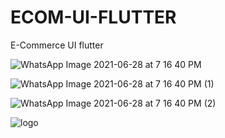 # ECOM-UI-FLUTTER
E-Commerce UI flutter


![WhatsApp Image 2021-06-28 at 7 16 40 PM](https://user-images.githubusercontent.com/64870452/123653150-56c51900-d846-11eb-987f-c641faef3b07.jpeg)


![WhatsApp Image 2021-06-28 at 7 16 40 PM (1)](https://user-images.githubusercontent.com/64870452/123653173-5c226380-d846-11eb-8105-87eaa078edd1.jpeg)


![WhatsApp Image 2021-06-28 at 7 16 40 PM (2)](https://user-images.githubusercontent.com/64870452/123653200-60e71780-d846-11eb-810d-b19ce068228b.jpeg)


![logo](https://user-images.githubusercontent.com/64870452/153059864-f6f35b05-6e0b-425e-9878-2a133b16278c.png)
